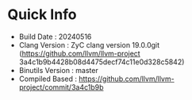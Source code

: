 # Quick Info
* Build Date : 20240516
* Clang Version : ZyC clang version 19.0.0git (https://github.com/llvm/llvm-project 3a4c1b9b4428b08d4475decf74c11e0d328c5842)
* Binutils Version : master
* Compiled Based : https://github.com/llvm/llvm-project/commit/3a4c1b9b

